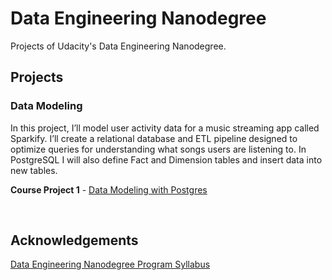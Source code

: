 # Data Engineering Nanodegree
Projects of Udacity's Data Engineering Nanodegree.

## Projects

### Data Modeling
In this project, I’ll model user activity data for a music streaming app called Sparkify. I’ll create a relational database and ETL pipeline designed to optimize queries for understanding what songs users are listening to. In PostgreSQL I will also define Fact and Dimension tables and insert data into new tables.

**Course Project 1** - [Data Modeling with Postgres](https://github.com/dacosta-github/udacity-de/tree/main/postgres-data-modeling)



<br>

## Acknowledgements
[Data Engineering Nanodegree Program Syllabus](https://d20vrrgs8k4bvw.cloudfront.net/documents/en-US/Data+Engineering+Nanodegree+Program+Syllabus.pdf)